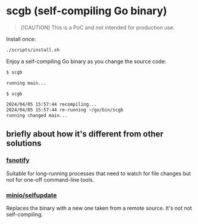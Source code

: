 # scgb (self-compiling Go binary)

> [!CAUTION] This is a PoC and not intended for production use.

Install once:

```sh
./scripts/install.sh
```

Enjoy a self-compiling Go binary as you change the source code:

```sh
$ scgb

running main...

$ scgb

2024/04/05 15:57:44 recompiling...
2024/04/05 15:57:44 re-running ~/go/bin/scgb
running changed main...
```

## briefly about how it's different from other solutions

### [fsnotify](https://github.com/fsnotify/fsnotify)

Suitable for long-running processes that need to watch for file changes but not
for one-off command-line tools.

### [minio/selfupdate](https://github.com/minio/selfupdate)

Replaces the binary with a new one taken from a remote source. It's not not
self-compiling.
